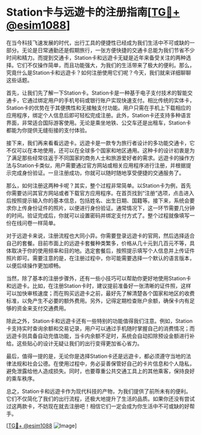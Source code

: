 # Station卡与远遊卡的注册指南[[TG💪+ @esim1088](https://t.me/s/esim1088)]

在当今科技飞速发展的时代，出行工具的便捷性已经成为我们生活中不可或缺的一部分。无论是日常通勤还是假期旅行，一张方便快捷的交通卡总能为我们节省不少时间和精力。而提到交通卡，Station卡和远遊卡无疑是近年来备受关注的两种选择。它们不仅操作简单，而且功能强大，为我们的生活带来了极大的便利。那么，究竟什么是Station卡和远遊卡？如何注册使用它们呢？今天，我们就来详细聊聊这些话题。

首先，让我们先了解一下Station卡。Station卡是一种基于电子支付技术的智能交通卡，它通过绑定用户的手机号码或银行账户实现快速支付。相比传统的实体卡，Station卡的优势在于其便携性和无接触支付功能。用户只需在手机上下载相应的应用程序，绑定个人信息后即可轻松完成注册。此外，Station卡还支持多种语言界面，非常适合国际游客使用。无论是乘坐地铁、公交车还是出租车，Station卡都能为你提供无缝衔接的支付体验。

接下来，我们再来看看远遊卡。远遊卡是一款专为旅行者设计的多功能交通卡，它不仅可以在本地使用，还可以在全球多个国家和地区通用。这种卡的设计初衷是为了满足那些经常往返于不同国家的商务人士和旅游爱好者的需求。远遊卡的操作方法与Station卡类似，用户需要通过官方网站或相关应用程序进行注册，并根据提示完成身份验证。一旦注册成功，你就可以随时随地享受便捷的交通服务了。

那么，如何注册这两种卡呢？其实，整个过程非常简单。以Station卡为例，首先你需要访问其官方网站或者下载官方应用程序。在首页找到“注册”选项，点击进入后按照提示输入你的基本信息，包括姓名、出生日期、国籍等。接下来，系统会要求你上传身份证件的照片，以便进行身份验证。通常情况下，这一环节需要几分钟的时间。验证完成后，你就可以设置密码并绑定支付方式了。整个过程就像填写一份在线问卷一样简单。

对于远遊卡来说，注册流程也大同小异。你需要登录远遊卡的官网，然后选择适合自己的套餐。目前市面上的远遊卡套餐种类繁多，价格从几十元到几百元不等，具体取决于你的使用频率和目的地。选定套餐后，按照提示填写个人信息并上传证件照片即可。需要注意的是，在注册过程中，你可能需要选择一个默认的语言版本，以便后续操作更加顺畅。

当然，除了基本的注册步骤外，还有一些小技巧可以帮助你更好地使用Station卡和远遊卡。比如，在注册Station卡时，建议提前准备好一张清晰的证件照，这样可以加快审核速度；而在购买远遊卡之前，最好先了解清楚各个国家和地区的收费标准，以免产生不必要的额外费用。另外，记得定期检查账户余额，确保卡内有足够的资金来支付交通费用。

除此之外，Station卡和远遊卡还有一些特别的功能值得我们注意。例如，Station卡支持实时查询余额和交易记录，用户可以通过手机随时掌握自己的消费情况；而远遊卡则具备自动充值功能，当卡内余额不足时，系统会自动扣除预设金额进行补给。这些贴心的设计无疑让我们的出行变得更加省心省力。

最后，值得一提的是，无论你是选择Station卡还是远遊卡，都必须遵守当地的法律法规和社会公德。在使用过程中，务必妥善保管好自己的卡片信息和个人隐私，避免泄露给他人造成损失。同时，也要尊重公共交通工具上的其他乘客，保持良好的乘车秩序。

总之，Station卡和远遊卡作为现代科技的产物，为我们提供了前所未有的便利。它们不仅简化了我们的出行流程，还极大地提升了生活的品质。如果你还没有尝试过这两款卡，不妨现在就去注册吧！相信它们一定会成为你生活中不可或缺的好帮手。

[[TG💪+ @esim1088](https://t.me/s/esim1088) ![Image](https://i.postimg.cc/4NQfJmqS/Snipaste-2025-05-13-00-14-12.png)]